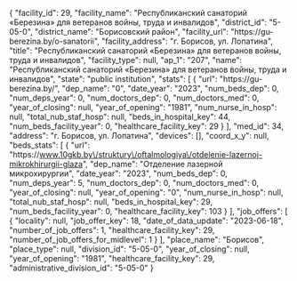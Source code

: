 {
    "facility_id": 29,
    "facility_name": "Республиканский санаторий «Березина» для ветеранов войны, труда и инвалидов",
    "district_id": "5-05-0",
    "district_name": "Борисовский район",
    "facility_url": "https:\/\/gu-berezina.by\/o-sanatorii",
    "facility_address": "г. Борисов, ул. Лопатина",
    "title": "Республиканский санаторий «Березина» для ветеранов войны, труда и инвалидов",
    "facility_type": null,
    "ap_1": "207",
    "name": "Республиканский санаторий «Березина» для ветеранов войны, труда и инвалидов",
    "state": "public institution",
    "stats": [
        {
            "url": "https:\/\/gu-berezina.by\/",
            "dep_name": "0",
            "date_year": "2023",
            "num_beds_dep": 0,
            "num_deps_year": 0,
            "num_doctors_dep": 0,
            "num_doctors_med": 0,
            "year_of_closing": null,
            "year_of_opening": "1981",
            "num_nurse_in_hosp": null,
            "total_nub_staf_hosp": null,
            "beds_in_hospital_key": 44,
            "num_beds_facility_year": 0,
            "healthcare_facility_key": 29
        }
    ],
    "med_id": 34,
    "address": "г. Борисов, ул. Лопатина",
    "devices": [],
    "coord_x_y": null,
    "beds_stats": [
        {
            "url": "https:\/\/www.10gkb.by\/struktury\/oftalmologiya\/otdelenie-lazernoj-mikrokhirurgii-glaza",
            "dep_name": "Отделение лазерной микрохирургии",
            "date_year": "2023",
            "num_beds_dep": 0,
            "num_deps_year": 5,
            "num_doctors_dep": 0,
            "num_doctors_med": 0,
            "year_of_closing": null,
            "year_of_opening": "0",
            "num_nurse_in_hosp": null,
            "total_nub_staf_hosp": null,
            "beds_in_hospital_key": 29,
            "num_beds_facility_year": 0,
            "healthcare_facility_key": 103
        }
    ],
    "job_offers": [
        {
            "locality": null,
            "job_offer_key": 18,
            "date_of_data_update": "2023-06-18",
            "number_of_job_offers": 1,
            "healthcare_facility_key": 29,
            "number_of_job_offers_for_midlevel": 1
        }
    ],
    "place_name": "Борисов",
    "place_type": null,
    "division_id": "5-05-0",
    "year_of_closing": null,
    "year_of_opening": "1981",
    "healthcare_facility_key": 29,
    "administrative_division_id": "5-05-0"
}